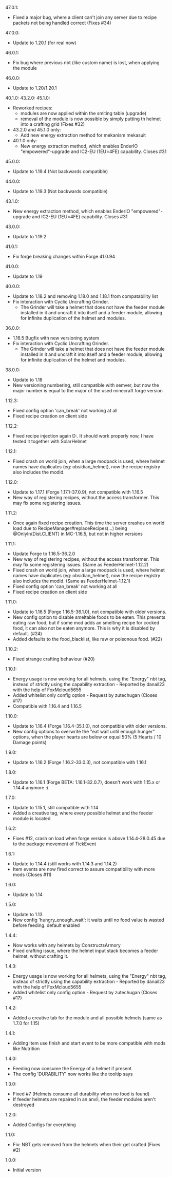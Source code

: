 47.0.1:
- Fixed a major bug, where a client can't join any server due to recipe packets not being handled correct (Fixes #34)

47.0.0:
- Update to 1.20.1 (for real now)

46.0.1:
- Fix bug where previous nbt (like custom name) is lost, when applying the module

46.0.0:
- Update to 1.20/1.20.1

40.1.0:
43.2.0:
45.1.0:
- Reworked recipes:
  - modules are now applied within the smiting table (upgrade)
  - removal of the module is now possible by simply putting th helmet into a crafting grid (Fixes #32)
- 43.2.0 and 45.1.0 only:
  - Add new energy extraction method for mekanism mekasuit 
- 40.1.0 only:
  - New energy extraction method, which enables EnderIO "empowered"-upgrade and IC2-EU (1EU=4FE) capability. Closes #31

45.0.0:
- Update to 1.19.4 (Not backwards compatible)

44.0.0:
- Update to 1.19.3 (Not backwards compatible)

43.1.0:
- New energy extraction method, which enables EnderIO "empowered"-upgrade and IC2-EU (1EU=4FE) capability. Closes #31

43.0.0:
- Update to 1.19.2

41.0.1:
- Fix forge breaking changes within Forge 41.0.94

41.0.0:
- Update to 1.19

40.0.0:
- Update to 1.18.2 and removing 1.18.0 and 1.18.1 from compatability list
- Fix interaction with Cyclic Uncrafting Grinder.
  - The Grinder will take a helmet that does not have the feeder module installed in it and uncraft it into itself and a feeder module, allowing for infinite duplication of the helmet and modules.

36.0.0:
- 1.16.5 Bugfix with new versioning system
- Fix interaction with Cyclic Uncrafting Grinder.
  - The Grinder will take a helmet that does not have the feeder module installed in it and uncraft it into itself and a feeder module, allowing for infinite duplication of the helmet and modules.

38.0.0:
- Update to 1.18
- New versioning numbering, still compatible with semver, but now the major number is equal to the major of the used minecraft forge version

1.12.3:
- Fixed config option 'can_break' not working at all
- Fixed recipe creation on client side

1.12.2:
- Fixed recipe injection again D:. It should work properly now, I have tested it together with SolarHelmet

1.12.1:
- Fixed crash on world join, when a large modpack is used, where helmet names have duplicates (eg: obsidian_helmet), now the recipe registry also includes the modid.

1.12.0:
- Update to 1.17.1 (Forge 1.17.1-37.0.9), not compatible with 1.16.5
- New way of registering recipes, without the access transformer. This may fix some registering issues.

1.11.2:
- Once again fixed recipe creation. This time the server crashes on world load due to RecipeManager#replaceRecipes(...) being @OnlyIn(Dist.CLIENT) in MC-1.16.5, but not in higher versions

1.11.1:
- Update Forge to 1.16.5-36.2.0
- New way of registering recipes, without the access transformer. This may fix some registering issues. (Same as FeederHelmet-1.12.2)
- Fixed crash on world join, when a large modpack is used, where helmet names have duplicates (eg: obsidian_helmet), now the recipe registry also includes the modid. (Same as FeederHelmet-1.12.1)
- Fixed config option 'can_break' not working at all
- Fixed recipe creation on client side

1.11.0:
- Update to 1.16.5 (Forge 1.16.5-36.1.0), not compatible with older versions.
- New config option to disable smeltable foods to be eaten. This prevents eating raw food, but if some mod adds an smelting recipe for cocked food, it can also not be eaten anymore. This is why it is disabled by default. (#24)
- Added defaults to the food_blacklist, like raw or poisonous food. (#22)

1.10.2:
- Fixed strange crafting behaviour (#20)

1.10.1:
- Energy usage is now working for all helmets, using the "Energy" nbt tag, instead of strictly using the capability extraction - Reported by danail23 with the help of FoxMcloud5655
- Added whitelist only config option - Request by zutechugan (Closes #17)
- Compatible with 1.16.4 and 1.16.5

1.10.0:
- Update to 1.16.4 (Forge 1.16.4-35.1.0), not compatible with older versions.
- New config options to overwrite the "eat wait until enough hunger" options, when the player hearts are below or equal 50% (5 Hearts / 10 Damage points)

1.9.0:
- Update to 1.16.2 (Forge 1.16.2-33.0.3), not compatible with 1.16.1

1.8.0:
- Update to 1.16.1 (Forge BETA: 1.16.1-32.0.7), doesn't work with 1.15.x or 1.14.4 anymore :(

1.7.0:
- Update to 1.15.1, still compatible with 1.14
- Added a creative tag, where every possible helmet and the feeder module is located

1.6.2:
- Fixes #12, crash on load when forge version is above 1.14.4-28.0.45 due to the package movement of TickEvent

1.6.1:
- Update to 1.14.4 (still works with 1.14.3 and 1.14.2)
- Item events are now fired correct to assure compatibility with more mods (Closes #11)

1.6.0:
- Update to 1.14

1.5.0:
- Update to 1.13
- New config 'hungry_enough_wait': it waits until no food value is wasted before feeding. default enabled

1.4.4:
- Now works with any helmets by ConstructsArmory
- Fixed crafting issue, where the helmet input stack becomes a feeder helmet, without crafting it.

1.4.3:
- Energy usage is now working for all helmets, using the "Energy" nbt tag, instead of strictly using the capability extraction - Reported by danail23 with the help of FoxMcloud5655
- Added whitelist only config option - Request by zutechugan (Closes #17)

1.4.2:
- Added a creative tab for the module and all possible helmets (same as 1.7.0 for 1.15)

1.4.1:
- Adding Item use finish and start event to be more compatible with mods like Nutrition

1.4.0:
- Feeding now consume the Energy of a helmet if present
- The config 'DURABILITY' now works like the tooltip says

1.3.0:
- Fixed #7 (Helmets consume all durability when no food is found)
- If feeder helmets are repaired in an anvil, the feeder modules aren't destroyed

1.2.0:
- Added Configs for everything

1.1.0:
- Fix: NBT gets removed from the helmets when their get crafted (Fixes #2)

1.0.0:
- Initial version